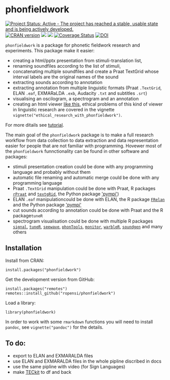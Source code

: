 # phonfieldwork

[![Project Status: Active - The project has reached a stable, usable state and is being actively developed.](http://www.repostatus.org/badges/latest/active.svg)](http://www.repostatus.org/#active)
[![CRAN version](http://www.r-pkg.org/badges/version/phonfieldwork)](https://cran.r-project.org/package=phonfieldwork)
[![](http://cranlogs.r-pkg.org/badges/grand-total/phonfieldwork)](https://CRAN.R-project.org/package=phonfieldwork)
[![](https://travis-ci.org/ropensci/phonfieldwork.svg?branch=master)](https://travis-ci.org/github/ropensci/phonfieldwork)
[![Coverage Status](https://img.shields.io/codecov/c/github/ropensci/phonfieldwork/master.svg)](https://codecov.io/github/agricolamz/phonfieldwork?branch=master)
[![DOI](https://zenodo.org/badge/194053227.svg)](https://zenodo.org/badge/latestdoi/194053227)

`phonfieldwork` is a package for phonetic fieldwork research and experiments. This package make it easier:

- creating a html/pptx presentation from stimuli-translation list, 
- renaming soundfiles according to the list of stimuli, 
- concatenating multiple soundfiles and create a Praat TextGrid whose interval labels are the original names of the sound
- extracting sounds according to annotation
- extracting annotation from multiple linguistic formats (Praat `.TextGrid`, ELAN `.eaf`, EXMARaLDA `.exb`, Audacity `.txt` and subtitles `.srt`)
- visualising an oscilogram, a spectrogram and an annotation
- creating an html viewer [like this](https://ropensci.github.io/phonfieldwork/s1/stimuli_viewer.html), ethical problems of this kind of viewer in linguistic research are covered in the vignette `vignette("ethical_research_with_phonfieldwork")`.

For more ditails see [tutorial](https://ropensci.github.io/phonfieldwork/).

The main goal of the `phonfieldwork` package is to make a full research workflow from data collection to data extraction and data representation easier for people that are not familiar with programming. Hovewer most of the `phonfieldwork` funnctionality can be found in other software and packages:

* stimuli presentation creation could be done with any programming language and probably without them
* automatic file renaming and automatic merge could be done with any programming language
* Praat `.TextGrid` manipulation could be done with Praat, R packages [`rPraat`](https://cran.r-project.org/package=rPraat) and [`textgRid`](https://cran.r-project.org/package=textgRid), the Python package ['pympi'](https://dopefishh.github.io/pympi/index.html))
* ELAN `.eaf` manipulationcould be done with ELAN, the R package [`FRelan`](https://github.com/langdoc/FRelan) and the Python package ['pympi'](https://dopefishh.github.io/pympi/index.html)
* cut sounds according to annotation could be done with Praat and the R package`tuneR`
* spectrogram visualisation could be done with multiple R packages [`signal`](https://cran.r-project.org/package=signal), [`tuneR`](https://cran.r-project.org/package=tuneR), [`seewave`](https://cran.r-project.org/package=seewave), [`phonTools`](https://cran.r-project.org/package=phonTools), [`monitor`](https://cran.r-project.org/package=monitor), [`warbleR`](https://cran.r-project.org/package=warbleR), [`soundgen`](https://cran.r-project.org/package=soundgen) and many others

## Installation

Install from CRAN:

```
install.packages("phonfieldwork")
```

Get the development version from GitHub:

```
install.packages("remotes")
remotes::install_github("ropensi/phonfieldwork")
```
Load a library:
```
library(phonfieldwork)
```

In order to work with some `rmarkdown` functions you will need to install `pandoc`, see `vignette("pandoc")` for the details.

## To do:

* export to ELAN and EXMARALDA files
* use ELAN and EXMARALDA files in the whole pipline discribed in docs
* use the same pipline with video (for Sign Languages)
* make [TECkit](https://scripts.sil.org/cms/scripts/render_download.php?format=file&media_id=BeyondUTR22_pdf&filename=BeyondUTR22_pdf.pdf) to df and back
